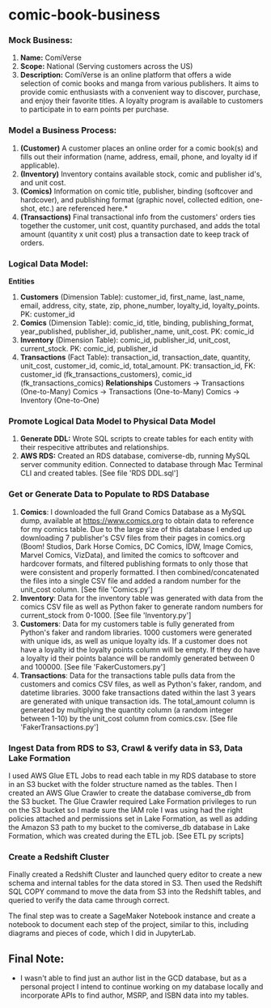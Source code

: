 # comic-book-business

### Mock Business:
1. **Name:** ComiVerse
2. **Scope:** National (Serving customers across the US)
3. **Description:** ComiVerse is an online platform that offers a wide selection of comic books and manga from various publishers. It aims to provide comic enthusiasts with a convenient way to discover, purchase, and enjoy their favorite titles. A loyalty program is available to customers to participate in to earn points per purchase.

### Model a Business Process:
1. **(Customer)** A customer places an online order for a comic book(s) and fills out their information (name, address, email, phone, and loyalty id if applicable). 
2. **(Inventory)** Inventory contains available stock, comic and publisher id's, and unit cost.
3. **(Comics)** Information on comic title, publisher, binding (softcover and hardcover), and publishing format (graphic novel, collected edition, one-shot, etc.) are referenced here.*
4. **(Transactions)** Final transactional info from the customers' orders ties together the customer, unit cost, quantity purchased, and adds the total amount (quantity x unit cost) plus a transaction date to keep track of orders.

### Logical Data Model:
**Entities**
 1. **Customers** (Dimension Table): customer_id, first_name, last_name, email, address, city, state, zip, phone_number, loyalty_id, loyalty_points. PK: customer_id
 2. **Comics** (Dimension Table): comic_id, title, binding, publishing_format, year_published, publisher_id, publisher_name, unit_cost. PK: comic_id
 3. **Inventory** (Dimension Table): comic_id, publisher_id, unit_cost, current_stock. PK: comic_id, publisher_id
 4. **Transactions** (Fact Table): transaction_id, transaction_date, quantity, unit_cost, customer_id, comic_id, total_amount. PK: transaction_id, FK: customer_id (fk_transactions_customers), comic_id (fk_transactions_comics)
 **Relationships**
 Customers -> Transactions (One-to-Many)
 Comics -> Transactions (One-to-Many)
 Comics -> Inventory (One-to-One)

 ### Promote Logical Data Model to Physical Data Model
 1. **Generate DDL:** Wrote SQL scripts to create tables for each entity with their respecitive attributes and relationships.
 2. **AWS RDS:** Created an RDS database, comiverse-db, running MySQL server community edition. Connected to database through Mac Terminal CLI and created tables. [See file 'RDS DDL.sql']

 ### Get or Generate Data to Populate to RDS Database
1. **Comics**: 
 I downloaded the full Grand Comics Database as a MySQL dump, available at https://www.comics.org to obtain data to reference for my comics table. Due to the large size of this database I ended up downloading 7 publisher's CSV files from their pages in comics.org (Boom! Studios, Dark Horse Comics, DC Comics, IDW, Image Comics, Marvel Comics, VizData), and limited the comics to softcover and hardcover formats, and filtered publishing formats to only those that were consistent and properly formatted. I then combined/concatenated the files into a single CSV file and added a random number for the unit_cost column. [See file 'Comics.py']
2. **Inventory**: 
 Data for the inventory table was generated with data from the comics CSV file as well as Python faker to generate random numbers for current_stock from 0-1000. [See file 'Inventory.py']
3. **Customers**: 
 Data for my customers table is fully generated from Python's faker and random libraries. 1000 customers were generated with unique ids, as well as unique loyalty ids. If a customer does not have a loyalty id the loyalty points column will be empty. If they do have a loyalty id their points balance will be randomly generated between 0 and 100000. [See file 'FakerCustomers.py']
4. **Transactions**: 
Data for the transactions table pulls data from the customers and comics CSV files, as well as Python's faker, random, and datetime libraries. 3000 fake transactions dated within the last 3 years are generated with unique transaction ids. The total_amount column is generated by multiplying the quantity column (a random integer between 1-10) by the unit_cost column from comics.csv. [See file 'FakerTransactions.py']

### Ingest Data from RDS to S3, Crawl & verify data in S3, Data Lake Formation
I used AWS Glue ETL Jobs to read each table in my RDS database to store in an S3 bucket with the folder structure named as the tables. Then I created an AWS Glue Crawler to create the database comiverse_db from the S3 bucket. The Glue Crawler required Lake Formation privileges to run on the S3 bucket so I made sure the IAM role I was using had the right policies attached and permissions set in Lake Formation, as well as adding the Amazon S3 path to my bucket to the comiverse_db database in Lake Formation, which was created during the ETL job. [See ETL py scripts]

### Create a Redshift Cluster
Finally created a Redshift Cluster and launched query editor to create a new schema and internal tables for the data stored in S3. Then used the Redshift SQL COPY command to move the data from S3 into the Redshift tables, and queried to verify the data came through correct.

The final step was to create a SageMaker Notebook instance and create a notebook to document each step of the project, similar to this, including diagrams and pieces of code, which I did in JupyterLab.


## Final Note:
* I wasn't able to find just an author list in the GCD database, but as a personal project I intend to continue working on my database locally and incorporate APIs to find author, MSRP, and ISBN data into my tables.
